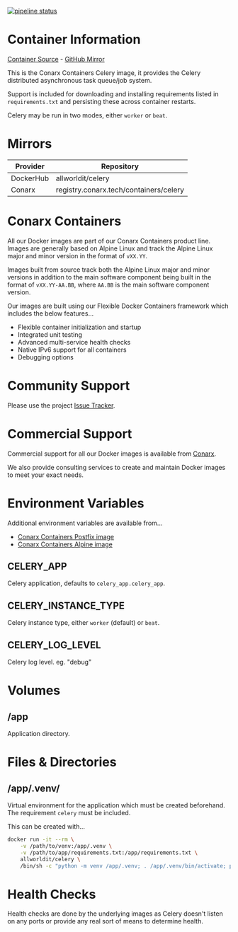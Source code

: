 [![pipeline status](https://gitlab.conarx.tech/containers/celery/badges/main/pipeline.svg)](https://gitlab.conarx.tech/containers/celery/-/commits/main)

# Container Information

[Container Source](https://gitlab.conarx.tech/containers/celery) - [GitHub Mirror](https://github.com/AllWorldIT/containers-celery)

This is the Conarx Containers Celery image, it provides the Celery distributed asynchronous task queue/job system.

Support is included for downloading and installing requirements listed in `requirements.txt` and persisting these across container
restarts.

Celery may be run in two modes, either `worker` or `beat`.


# Mirrors

|  Provider  |  Repository                            |
|------------|----------------------------------------|
| DockerHub  | allworldit/celery                      |
| Conarx     | registry.conarx.tech/containers/celery |



# Conarx Containers

All our Docker images are part of our Conarx Containers product line. Images are generally based on Alpine Linux and track the
Alpine Linux major and minor version in the format of `vXX.YY`.

Images built from source track both the Alpine Linux major and minor versions in addition to the main software component being
built in the format of `vXX.YY-AA.BB`, where `AA.BB` is the main software component version.

Our images are built using our Flexible Docker Containers framework which includes the below features...

- Flexible container initialization and startup
- Integrated unit testing
- Advanced multi-service health checks
- Native IPv6 support for all containers
- Debugging options



# Community Support

Please use the project [Issue Tracker](https://gitlab.conarx.tech/containers/celery/-/issues).



# Commercial Support

Commercial support for all our Docker images is available from [Conarx](https://conarx.tech).

We also provide consulting services to create and maintain Docker images to meet your exact needs.



# Environment Variables

Additional environment variables are available from...
* [Conarx Containers Postfix image](https://gitlab.conarx.tech/containers/postfix)
* [Conarx Containers Alpine image](https://gitlab.conarx.tech/containers/alpine)


## CELERY_APP

Celery application, defaults to `celery_app.celery_app`.


## CELERY_INSTANCE_TYPE

Celery instance type, either `worker` (default) or `beat`.


## CELERY_LOG_LEVEL

Celery log level. eg. "debug"



# Volumes


## /app

Application directory.



# Files & Directories


## /app/.venv/

Virtual environment for the application which must be created beforehand. The requirement `celery` must be included.

This can be created with...

```sh
docker run -it --rm \
    -v /path/to/venv:/app/.venv \
    -v /path/to/app/requirements.txt:/app/requirements.txt \
    allworldit/celery \
    /bin/sh -c "python -m venv /app/.venv; . /app/.venv/bin/activate; pip install 'celery'; pip install --requirement /app/requirements.txt"
```


# Health Checks

Health checks are done by the underlying images as Celery doesn't listen on any ports or provide any real sort of means to
determine health.
